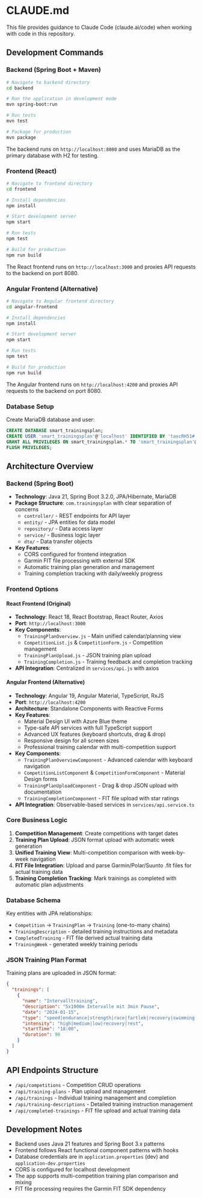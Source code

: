 # CLAUDE.md

This file provides guidance to Claude Code (claude.ai/code) when working with code in this repository.

## Development Commands

### Backend (Spring Boot + Maven)
```bash
# Navigate to backend directory
cd backend

# Run the application in development mode
mvn spring-boot:run

# Run tests
mvn test

# Package for production
mvn package
```

The backend runs on `http://localhost:8080` and uses MariaDB as the primary database with H2 for testing.

### Frontend (React)
```bash
# Navigate to frontend directory  
cd frontend

# Install dependencies
npm install

# Start development server
npm start

# Run tests
npm test

# Build for production
npm run build
```

The React frontend runs on `http://localhost:3000` and proxies API requests to the backend on port 8080.

### Angular Frontend (Alternative)
```bash
# Navigate to Angular frontend directory
cd angular-frontend

# Install dependencies
npm install

# Start development server
npm start

# Run tests
npm test

# Build for production
npm run build
```

The Angular frontend runs on `http://localhost:4200` and proxies API requests to the backend on port 8080.

### Database Setup
Create MariaDB database and user:
```sql
CREATE DATABASE smart_trainingsplan;
CREATE USER 'smart_trainingsplan'@'localhost' IDENTIFIED BY 'taxcRH51#';
GRANT ALL PRIVILEGES ON smart_trainingsplan.* TO 'smart_trainingsplan'@'localhost';
FLUSH PRIVILEGES;
```

## Architecture Overview

### Backend (Spring Boot)
- **Technology**: Java 21, Spring Boot 3.2.0, JPA/Hibernate, MariaDB
- **Package Structure**: `com.trainingsplan` with clear separation of concerns
  - `controller/` - REST endpoints for API layer
  - `entity/` - JPA entities for data model
  - `repository/` - Data access layer
  - `service/` - Business logic layer  
  - `dto/` - Data transfer objects
- **Key Features**:
  - CORS configured for frontend integration
  - Garmin FIT file processing with external SDK
  - Automatic training plan generation and management
  - Training completion tracking with daily/weekly progress

### Frontend Options

#### React Frontend (Original)
- **Technology**: React 18, React Bootstrap, React Router, Axios
- **Port**: `http://localhost:3000`
- **Key Components**:
  - `TrainingPlanOverview.js` - Main unified calendar/planning view
  - `CompetitionList.js` & `CompetitionForm.js` - Competition management
  - `TrainingPlanUpload.js` - JSON training plan upload
  - `TrainingCompletion.js` - Training feedback and completion tracking
- **API Integration**: Centralized in `services/api.js` with axios

#### Angular Frontend (Alternative)
- **Technology**: Angular 19, Angular Material, TypeScript, RxJS
- **Port**: `http://localhost:4200`
- **Architecture**: Standalone Components with Reactive Forms
- **Key Features**:
  - Material Design UI with Azure Blue theme
  - Type-safe API services with full TypeScript support
  - Advanced UX features (keyboard shortcuts, drag & drop)
  - Responsive design for all screen sizes
  - Professional training calendar with multi-competition support
- **Key Components**:
  - `TrainingPlanOverviewComponent` - Advanced calendar with keyboard navigation
  - `CompetitionListComponent` & `CompetitionFormComponent` - Material Design forms
  - `TrainingPlanUploadComponent` - Drag & drop JSON upload with documentation
  - `TrainingCompletionComponent` - FIT file upload with star ratings
- **API Integration**: Observable-based services in `services/api.service.ts`

### Core Business Logic
1. **Competition Management**: Create competitions with target dates
2. **Training Plan Upload**: JSON format upload with automatic week generation  
3. **Unified Training View**: Multi-competition comparison with week-by-week navigation
4. **FIT File Integration**: Upload and parse Garmin/Polar/Suunto .fit files for actual training data
5. **Training Completion Tracking**: Mark trainings as completed with automatic plan adjustments

### Database Schema
Key entities with JPA relationships:
- `Competition` → `TrainingPlan` → `Training` (one-to-many chains)
- `TrainingDescription` - detailed training instructions and metadata
- `CompletedTraining` - FIT file derived actual training data
- `TrainingWeek` - generated weekly training periods

### JSON Training Plan Format
Training plans are uploaded in JSON format:
```json
{
  "trainings": [
    {
      "name": "Intervalltraining",
      "description": "5x1000m Intervalle mit 3min Pause",
      "date": "2024-01-15",
      "type": "speed|endurance|strength|race|fartlek|recovery|swimming|cycling|general",
      "intensity": "high|medium|low|recovery|rest",
      "startTime": "18:00",
      "duration": 90
    }
  ]
}
```

## API Endpoints Structure
- `/api/competitions` - Competition CRUD operations
- `/api/training-plans` - Plan upload and management
- `/api/trainings` - Individual training management and completion
- `/api/training-descriptions` - Detailed training instruction management
- `/api/completed-trainings` - FIT file upload and actual training data

## Development Notes
- Backend uses Java 21 features and Spring Boot 3.x patterns
- Frontend follows React functional component patterns with hooks
- Database credentials are in `application.properties` (dev) and `application-dev.properties`
- CORS is configured for localhost development
- The app supports multi-competition training plan comparison and mixing
- FIT file processing requires the Garmin FIT SDK dependency